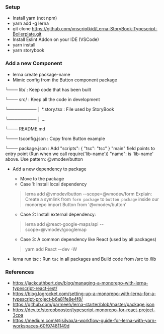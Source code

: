 ### Setup
* Install yarn (not npm)
* yarn add -g lerna
* git clone https://github.com/vnscriptkid/Lerna-StoryBook-Typescript-Boilerplate.git
* Install Eslint Addon on your IDE (VSCode)
* yarn install
* yarn storybook

### Add a new Component
* lerna create package-name
* Mimic config from the Button component
package

└───  lib/ : Keep code that has been built

└───  src/ : Keep all the code in development

└───────── │   *.story.tsx : File used by StoryBook

└───────── │   ...

└───  README.md

└───  tsconfig.json : Copy from Button example

└───  package.json : Add "scripts": { "tsc": "tsc" }
                     "main" field points to entry point (Run when we call require('lib-name'))
                     "name": is 'lib-name' above. Use pattern: @vmodev/button
* Add a new dependency to package
    - Move to the package
    - Case 1: Install local dependency
    > lerna add @vmodev/button --scope=@vmodev/form
    Explain: Create a symlink from `form package` to `button package` inside our monorepo
    > import Button from '@vmodev/button'
    - Case 2: Install external dependency:
    > lerna add @react-google-maps/api --scope=@vmodev/googlemap
    - Case 3: A common dependency like React (used by all packages)
    > yarn add React --dev -W

* lerna run tsc : Run `tsc` in all packages and Build code from /src to /lib

### References
* https://jackcuthbert.dev/blog/managing-a-monorepo-with-lerna-typescript-react-jest/
* https://blog.logrocket.com/setting-up-a-monorepo-with-lerna-for-a-typescript-project-b6a81fe8e4f8/
* https://github.com/garmeeh/lerna-starter/blob/master/package.json
* https://dev.to/stereobooster/typescript-monorepo-for-react-project-3cpa
* https://medium.com/@jsilvax/a-workflow-guide-for-lerna-with-yarn-workspaces-60f97481149d

